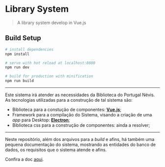 # Library System

> A library system develop in Vue.js

## Build Setup

``` bash
# install dependencies
npm install

# serve with hot reload at localhost:8080
npm run dev

# build for production with minification
npm run build
```

---

Este sistema irá atender as necessidades da Biblioteca do Portugal Névis. As tecnologias utilizadas para a construção de tal sistema são:

+ Biblioteca para a constução de componentes: [**Vue.js**](https://vuejs.org/);
+ Framework para a compilação do Sistema, visando a criação de uma *app* para Desktop: [**Electron**](http://electron.atom.io/);
+ Biblioteca css para a construção de componentes: ainda a resolver;

---

Neste repositório, além dos arquivos para a *build* e afins, há também uma pequena documentação do sistema, mostrando as entidades do banco de dados, os requisitos que o sistema atende e afins.

Confira a doc [aqui](documentation.md).

